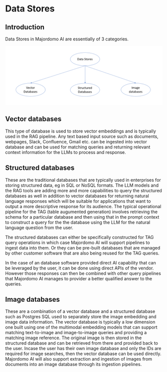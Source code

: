 # Data Stores

## Introduction

Data Stores in Majordomo AI are essentially of 3 categories. 

![Data](DataStores.png "Data Stores")

## Vector databases

This type of database is used to store vector embeddings and is typically used in the RAG pipeline. Any text based input source such as documents, webpages, Slack, Confluence, Gmail etc. can be ingested into vector database and can be used for matching queries and returning relevant context information for the LLMs to process and response. 

## Structured databases

These are the traditional databases that are typically used in enterprises for storing structured data, eg in SQL or NoSQL formats. The LLM models and the RAG tools are adding more and more capabilities to query the structured databases as well in addition to vector databases for returning natural language responses which will be suitable for applications that want to output a more descriptive response for its audience. The typical operational pipeline for the TAG (table augumented generation) involves retrieving the schema for a particular database and then using that in the prompt context to construct a query for the the database using the LLM for the natural language question from the user.

The structured databases can either be specifically constructed for TAG query operations in which case Majordomo AI will support pipelines to ingest data into them. Or they can be pre-built databases that are managed by other customer software that are also being reused for the TAG queries. 

In the case of an database software provided direct AI capability that can be leveraged by the user, it can be done using direct APIs of the vendor. However those responses can then be combined with other query pipelines that Majordomo AI manages to provider a better qualified answer to the queries. 

## Image databases

These are a combination of a vector database and a structured database such as Postgres SQL used to separately store the image embedding and image data information. The vector database is typically a low dimension one built using one of the multimodal embedding models that can support matching text-to-image and image-to-image queries and providing a matching image reference. The original image is then stored in the structured database and can be retrieved from there and provided back to the user. Incase the user has their own image database and only the IDs are required for image searches, then the vector database can be used directly.  Majordomo AI will also support extraction and ingestion of images from documents into an image database through its ingestion pipelines. 
